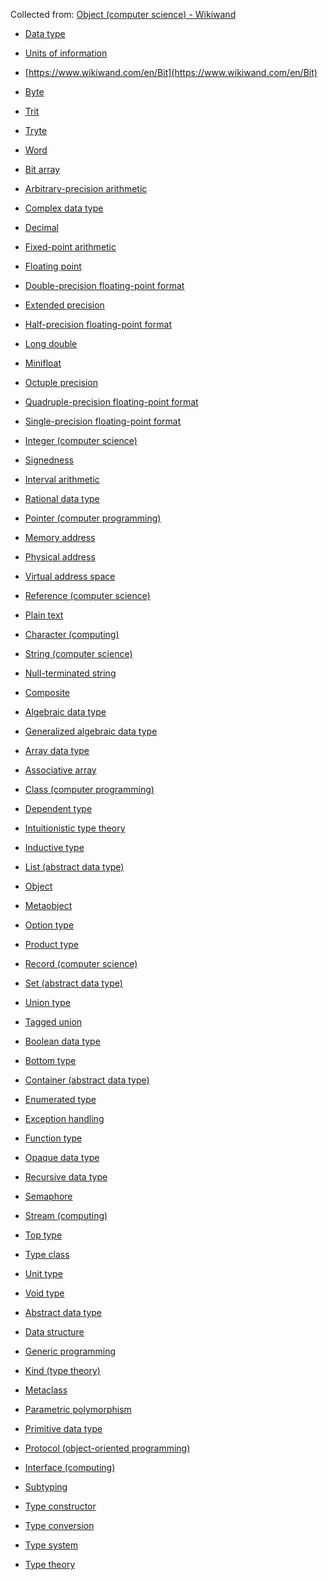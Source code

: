 Collected from: [Object (computer science) - Wikiwand](https://www.wikiwand.com/en/Object_(computer_science))


- [Data type](https://www.wikiwand.com/en/Data_type)
- [Units of information](https://www.wikiwand.com/en/Units_of_information)
- [https://www.wikiwand.com/en/Bit](https://www.wikiwand.com/en/Bit)
- [Byte](https://www.wikiwand.com/en/Byte)
- [Trit](https://www.wikiwand.com/en/Ternary_numeral_system)
- [Tryte](https://www.wikiwand.com/en/Ternary_numeral_system#Tryte)
- [Word](https://www.wikiwand.com/en/Word_(computer_architecture))
- [Bit array](https://www.wikiwand.com/en/Bit_array)
- [Arbitrary-precision arithmetic](https://www.wikiwand.com/en/Arbitrary-precision_arithmetic)
- [Complex data type](https://www.wikiwand.com/en/Complex_data_type)
- [Decimal](https://www.wikiwand.com/en/Decimal_data_type)
- [Fixed-point arithmetic](https://www.wikiwand.com/en/Fixed-point_arithmetic)
- [Floating point](https://www.wikiwand.com/en/Floating_point)
- [Double-precision floating-point format](https://www.wikiwand.com/en/Double-precision_floating-point_format)
- [Extended precision](https://www.wikiwand.com/en/Extended_precision)
- [Half-precision floating-point format](https://www.wikiwand.com/en/Half-precision_floating-point_format)
- [Long double](https://www.wikiwand.com/en/Long_double)
- [Minifloat](https://www.wikiwand.com/en/Minifloat)
- [Octuple precision](https://www.wikiwand.com/en/Octuple-precision_floating-point_format)
- [Quadruple-precision floating-point format](https://www.wikiwand.com/en/Quadruple-precision_floating-point_format)
- [Single-precision floating-point format](https://www.wikiwand.com/en/Single-precision_floating-point_format)
- [Integer (computer science)](https://www.wikiwand.com/en/Integer_(computer_science))
- [Signedness](https://www.wikiwand.com/en/Signedness)
- [Interval arithmetic](https://www.wikiwand.com/en/Interval_arithmetic#Implementations)
- [Rational data type](https://www.wikiwand.com/en/Rational_data_type)
- [Pointer (computer programming)](https://www.wikiwand.com/en/Pointer_(computer_programming))
- [Memory address](https://www.wikiwand.com/en/Memory_address)
- [Physical address](https://www.wikiwand.com/en/Physical_address)
- [Virtual address space](https://www.wikiwand.com/en/Virtual_address_space)
- [Reference (computer science)](https://www.wikiwand.com/en/Reference_(computer_science))
- [Plain text](https://www.wikiwand.com/en/Plain_text)
- [Character (computing)](https://www.wikiwand.com/en/Character_(computing))
- [String (computer science)](https://www.wikiwand.com/en/String_(computer_science))
- [Null-terminated string](https://www.wikiwand.com/en/Null-terminated_string)
- [Composite](https://www.wikiwand.com/en/Composite_data_type)
- [Algebraic data type](https://www.wikiwand.com/en/Algebraic_data_type)
- [Generalized algebraic data type](https://www.wikiwand.com/en/Generalized_algebraic_data_type)
- [Array data type](https://www.wikiwand.com/en/Array_data_type)
- [Associative array](https://www.wikiwand.com/en/Associative_array)
- [Class (computer programming)](https://www.wikiwand.com/en/Class_(computer_programming))
- [Dependent type](https://www.wikiwand.com/en/Dependent_type)
- [Intuitionistic type theory](https://www.wikiwand.com/en/Intuitionistic_type_theory#Equality_type)
- [Inductive type](https://www.wikiwand.com/en/Inductive_type)
- [List (abstract data type)](https://www.wikiwand.com/en/List_(abstract_data_type))
- [Object](https://www.wikiwand.com/en/undefined)
- [Metaobject](https://www.wikiwand.com/en/Metaobject)
- [Option type](https://www.wikiwand.com/en/Option_type)
- [Product type](https://www.wikiwand.com/en/Product_type)
- [Record (computer science)](https://www.wikiwand.com/en/Record_(computer_science))
- [Set (abstract data type)](https://www.wikiwand.com/en/Set_(abstract_data_type))
- [Union type](https://www.wikiwand.com/en/Union_type)
- [Tagged union](https://www.wikiwand.com/en/Tagged_union)
- [Boolean data type](https://www.wikiwand.com/en/Boolean_data_type)
- [Bottom type](https://www.wikiwand.com/en/Bottom_type)
- [Container (abstract data type)](https://www.wikiwand.com/en/Container_(abstract_data_type))
- [Enumerated type](https://www.wikiwand.com/en/Enumerated_type)
- [Exception handling](https://www.wikiwand.com/en/Exception_handling)
- [Function type](https://www.wikiwand.com/en/Function_type)
- [Opaque data type](https://www.wikiwand.com/en/Opaque_data_type)
- [Recursive data type](https://www.wikiwand.com/en/Recursive_data_type)
- [Semaphore](https://www.wikiwand.com/en/Semaphore_(programming))
- [Stream (computing)](https://www.wikiwand.com/en/Stream_(computing))
- [Top type](https://www.wikiwand.com/en/Top_type)
- [Type class](https://www.wikiwand.com/en/Type_class)
- [Unit type](https://www.wikiwand.com/en/Unit_type)
- [Void type](https://www.wikiwand.com/en/Void_type)
- [Abstract data type](https://www.wikiwand.com/en/Abstract_data_type)
- [Data structure](https://www.wikiwand.com/en/Data_structure)
- [Generic programming](https://www.wikiwand.com/en/Generic_programming)
- [Kind (type theory)](https://www.wikiwand.com/en/Kind_(type_theory))
- [Metaclass](https://www.wikiwand.com/en/Metaclass)
- [Parametric polymorphism](https://www.wikiwand.com/en/Parametric_polymorphism)
- [Primitive data type](https://www.wikiwand.com/en/Primitive_data_type)
- [Protocol (object-oriented programming)](https://www.wikiwand.com/en/Protocol_(object-oriented_programming))
- [Interface (computing)](https://www.wikiwand.com/en/Interface_(computing)#Software_interfaces_in_object-oriented_languages)
- [Subtyping](https://www.wikiwand.com/en/Subtyping)
- [Type constructor](https://www.wikiwand.com/en/Type_constructor)
- [Type conversion](https://www.wikiwand.com/en/Type_conversion)

- [Type system](https://www.wikiwand.com/en/Type_system)
- [Type theory](https://www.wikiwand.com/en/Type_theory)


